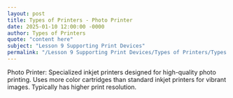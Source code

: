 ```yaml
---
layout: post
title: Types of Printers - Photo Printer
date: 2025-01-10 12:00:00 -0000
author: Types of Printers
quote: "content here"
subject: "Lesson 9 Supporting Print Devices"
permalink: "/Lesson 9 Supporting Print Devices/Types of Printers/Types of Printers - Photo Printer"
---
```


Photo Printer: Specialized inkjet printers designed for high-quality photo printing. Uses more color cartridges than standard inkjet printers for vibrant images. Typically has higher print resolution.
